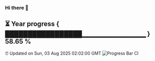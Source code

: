 ### Hi there 👋
⏳ Year progress { █████████████████▁▁▁▁▁▁▁▁▁▁▁▁▁ } 58.65 %
---
⏰ Updated on Sun, 03 Aug 2025 02:02:00 GMT
![Progress Bar CI](https://github.com/liununu/liununu/workflows/Progress%20Bar%20CI/badge.svg)

